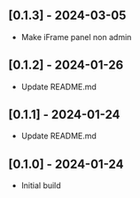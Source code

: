 ## [0.1.3] - 2024-03-05
- Make iFrame panel non admin

## [0.1.2] - 2024-01-26
- Update README.md

## [0.1.1] - 2024-01-24
- Update README.md

## [0.1.0] - 2024-01-24
- Initial build
